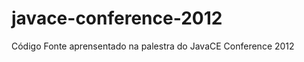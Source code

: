 javace-conference-2012
======================

Código Fonte aprensentado na palestra do JavaCE Conference 2012